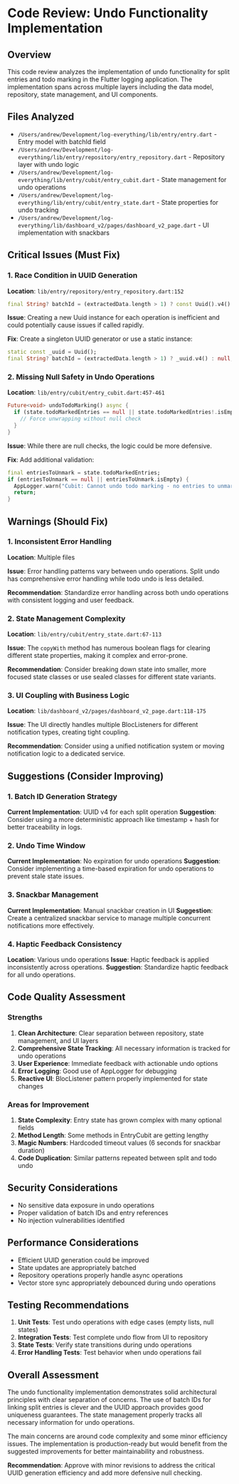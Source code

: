 # Code Review: Undo Functionality Implementation

## Overview
This code review analyzes the implementation of undo functionality for split entries and todo marking in the Flutter logging application. The implementation spans across multiple layers including the data model, repository, state management, and UI components.

## Files Analyzed
- `/Users/andrew/Development/log-everything/lib/entry/entry.dart` - Entry model with batchId field
- `/Users/andrew/Development/log-everything/lib/entry/repository/entry_repository.dart` - Repository layer with undo logic
- `/Users/andrew/Development/log-everything/lib/entry/cubit/entry_cubit.dart` - State management for undo operations
- `/Users/andrew/Development/log-everything/lib/entry/cubit/entry_state.dart` - State properties for undo tracking
- `/Users/andrew/Development/log-everything/lib/dashboard_v2/pages/dashboard_v2_page.dart` - UI implementation with snackbars

## Critical Issues (Must Fix)

### 1. Race Condition in UUID Generation
**Location**: `lib/entry/repository/entry_repository.dart:152`

```dart
final String? batchId = (extractedData.length > 1) ? const Uuid().v4() : null;
```

**Issue**: Creating a new Uuid instance for each operation is inefficient and could potentially cause issues if called rapidly.

**Fix**: Create a singleton UUID generator or use a static instance:
```dart
static const _uuid = Uuid();
final String? batchId = (extractedData.length > 1) ? _uuid.v4() : null;
```

### 2. Missing Null Safety in Undo Operations
**Location**: `lib/entry/cubit/entry_cubit.dart:457-461`

```dart
Future<void> undoTodoMarking() async {
  if (state.todoMarkedEntries == null || state.todoMarkedEntries!.isEmpty) {
    // Force unwrapping without null check
  }
}
```

**Issue**: While there are null checks, the logic could be more defensive.

**Fix**: Add additional validation:
```dart
final entriesToUnmark = state.todoMarkedEntries;
if (entriesToUnmark == null || entriesToUnmark.isEmpty) {
  AppLogger.warn("Cubit: Cannot undo todo marking - no entries to unmark");
  return;
}
```

## Warnings (Should Fix)

### 1. Inconsistent Error Handling
**Location**: Multiple files

**Issue**: Error handling patterns vary between undo operations. Split undo has comprehensive error handling while todo undo is less detailed.

**Recommendation**: Standardize error handling across both undo operations with consistent logging and user feedback.

### 2. State Management Complexity
**Location**: `lib/entry/cubit/entry_state.dart:67-113`

**Issue**: The `copyWith` method has numerous boolean flags for clearing different state properties, making it complex and error-prone.

**Recommendation**: Consider breaking down state into smaller, more focused state classes or use sealed classes for different state variants.

### 3. UI Coupling with Business Logic
**Location**: `lib/dashboard_v2/pages/dashboard_v2_page.dart:118-175`

**Issue**: The UI directly handles multiple BlocListeners for different notification types, creating tight coupling.

**Recommendation**: Consider using a unified notification system or moving notification logic to a dedicated service.

## Suggestions (Consider Improving)

### 1. Batch ID Generation Strategy
**Current Implementation**: UUID v4 for each split operation
**Suggestion**: Consider using a more deterministic approach like timestamp + hash for better traceability in logs.

### 2. Undo Time Window
**Current Implementation**: No expiration for undo operations
**Suggestion**: Consider implementing a time-based expiration for undo operations to prevent stale state issues.

### 3. Snackbar Management
**Current Implementation**: Manual snackbar creation in UI
**Suggestion**: Create a centralized snackbar service to manage multiple concurrent notifications more effectively.

### 4. Haptic Feedback Consistency
**Location**: Various undo operations
**Issue**: Haptic feedback is applied inconsistently across operations.
**Suggestion**: Standardize haptic feedback for all undo operations.

## Code Quality Assessment

### Strengths
1. **Clean Architecture**: Clear separation between repository, state management, and UI layers
2. **Comprehensive State Tracking**: All necessary information is tracked for undo operations
3. **User Experience**: Immediate feedback with actionable undo options
4. **Error Logging**: Good use of AppLogger for debugging
5. **Reactive UI**: BlocListener pattern properly implemented for state changes

### Areas for Improvement
1. **State Complexity**: Entry state has grown complex with many optional fields
2. **Method Length**: Some methods in EntryCubit are getting lengthy
3. **Magic Numbers**: Hardcoded timeout values (6 seconds for snackbar duration)
4. **Code Duplication**: Similar patterns repeated between split and todo undo

## Security Considerations
- No sensitive data exposure in undo operations
- Proper validation of batch IDs and entry references
- No injection vulnerabilities identified

## Performance Considerations
- Efficient UUID generation could be improved
- State updates are appropriately batched
- Repository operations properly handle async operations
- Vector store sync appropriately debounced during undo operations

## Testing Recommendations
1. **Unit Tests**: Test undo operations with edge cases (empty lists, null states)
2. **Integration Tests**: Test complete undo flow from UI to repository
3. **State Tests**: Verify state transitions during undo operations
4. **Error Handling Tests**: Test behavior when undo operations fail

## Overall Assessment

The undo functionality implementation demonstrates solid architectural principles with clear separation of concerns. The use of batch IDs for linking split entries is clever and the UUID approach provides good uniqueness guarantees. The state management properly tracks all necessary information for undo operations.

The main concerns are around code complexity and some minor efficiency issues. The implementation is production-ready but would benefit from the suggested improvements for better maintainability and robustness.

**Recommendation**: Approve with minor revisions to address the critical UUID generation efficiency and add more defensive null checking.
